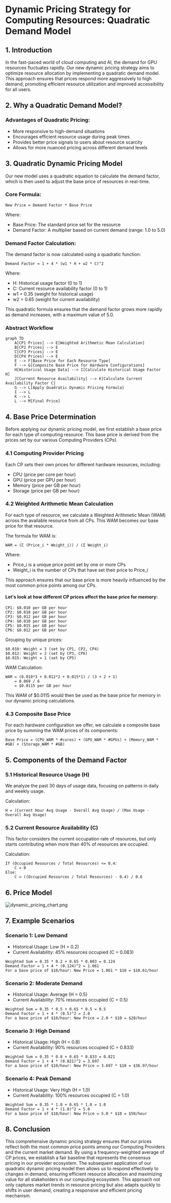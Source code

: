 # Dynamic Pricing Strategy for Computing Resources: Quadratic Demand Model

## 1. Introduction

In the fast-paced world of cloud computing and AI, the demand for GPU resources fluctuates rapidly. Our new dynamic pricing strategy aims to optimize resource allocation by implementing a quadratic demand model. This approach ensures that prices respond more aggressively to high demand, promoting efficient resource utilization and improved accessibility for all users.

## 2. Why a Quadratic Demand Model?

### Advantages of Quadratic Pricing:
- More responsive to high-demand situations
- Encourages efficient resource usage during peak times
- Provides better price signals to users about resource scarcity
- Allows for more nuanced pricing across different demand levels

## 3. Quadratic Dynamic Pricing Model

Our new model uses a quadratic equation to calculate the demand factor, which is then used to adjust the base price of resources in real-time.

### Core Formula:

```
New Price = Demand Factor * Base Price
```

Where:
- Base Price: The standard price set for the resource
- Demand Factor: A multiplier based on current demand (range: 1.0 to 5.0)

### Demand Factor Calculation:

The demand factor is now calculated using a quadratic function:

```
Demand Factor = 1 + 4 * (w1 * H + w2 * C)^2
```

Where:
- H: Historical usage factor (0 to 1)
- C: Current resource availability factor (0 to 1)
- w1 = 0.35 (weight for historical usage)
- w2 = 0.65 (weight for current availability)

This quadratic formula ensures that the demand factor grows more rapidly as demand increases, with a maximum value of 5.0.

### Abstract Workflow

```mermaid
graph TD
    A[CP1 Prices] --> E[Weighted Arithmetic Mean Calculation]
    B[CP2 Prices] --> E
    C[CP3 Prices] --> E
    D[CP4 Prices] --> E
    E --> F[Base Price for Each Resource Type]
    F --> G[Composite Base Price for Hardware Configurations]
    H[Historical Usage Data] --> I[Calculate Historical Usage Factor H]
    J[Current Resource Availability] --> K[Calculate Current Availability Factor C]
    G --> L[Apply Quadratic Dynamic Pricing Formula]
    I --> L
    K --> L
    L --> M[Final Price]
```

## 4. Base Price Determination

Before applying our dynamic pricing model, we first establish a base price for each type of computing resource. This base price is derived from the prices set by our various Computing Providers (CPs).

### 4.1 Computing Provider Pricing

Each CP sets their own prices for different hardware resources, including:
- CPU (price per core per hour)
- GPU (price per GPU per hour)
- Memory (price per GB per hour)
- Storage (price per GB per hour)

### 4.2 Weighted Arithmetic Mean Calculation

For each type of resource, we calculate a Weighted Arithmetic Mean (WAM) across the available resource from all CPs. This WAM becomes our base price for that resource.

The formula for WAM is:

```
WAM = (Σ (Price_i * Weight_i)) / (Σ Weight_i)
```

Where:
- Price_i is a unique price point set by one or more CPs
- Weight_i is the number of CPs that have set their price to Price_i

This approach ensures that our base price is more heavily influenced by the most common price points among our CPs.

#### Let's look at how different CP prices affect the base price for memory:
```
CP1: $0.010 per GB per hour
CP2: $0.010 per GB per hour
CP3: $0.012 per GB per hour
CP4: $0.010 per GB per hour
CP5: $0.015 per GB per hour
CP6: $0.012 per GB per hour
```

Grouping by unique prices:
```
$0.010: Weight = 3 (set by CP1, CP2, CP4)
$0.012: Weight = 2 (set by CP3, CP6)
$0.015: Weight = 1 (set by CP5)
```

WAM Calculation:
```
WAM = (0.010*3 + 0.012*2 + 0.015*1) / (3 + 2 + 1)
    = 0.069 / 6
    = $0.0115 per GB per hour
```

This WAM of $0.0115 would then be used as the base price for memory in our dynamic pricing calculations.

### 4.3 Composite Base Price

For each hardware configuration we offer, we calculate a composite base price by summing the WAM prices of its components:

```
Base Price = (CPU_WAM * #cores) + (GPU_WAM * #GPUs) + (Memory_WAM * #GB) + (Storage_WAM * #GB)
```


## 5. Components of the Demand Factor

### 5.1 Historical Resource Usage (H)

We analyze the past 30 days of usage data, focusing on patterns in daily and weekly usage.

Calculation:
```
H = (Current Hour Avg Usage - Overall Avg Usage) / (Max Usage - Overall Avg Usage)
```

### 5.2 Current Resource Availability (C)

This factor considers the current occupation rate of resources, but only starts contributing when more than 40% of resources are occupied.

Calculation:
```
If (Occupied Resources / Total Resources) <= 0.4:
    C = 0
Else:
    C = ((Occupied Resources / Total Resources) - 0.4) / 0.6
```

## 6. Price Model
![dynamic_pricing_chart.png](imgs/dynamic_pricing_chart.png)

## 7. Example Scenarios

### Scenario 1: Low Demand
- Historical Usage: Low (H = 0.2)
- Current Availability: 45% resources occupied (C = 0.083)
```
Weighted Sum = 0.35 * 0.2 + 0.65 * 0.083 = 0.124
Demand Factor = 1 + 4 * (0.124)^2 = 1.061
For a base price of $10/hour: New Price = 1.061 * $10 = $10.61/hour
```
### Scenario 2: Moderate Demand
- Historical Usage: Average (H = 0.5)
- Current Availability: 70% resources occupied (C = 0.5)
```
Weighted Sum = 0.35 * 0.5 + 0.65 * 0.5 = 0.5
Demand Factor = 1 + 4 * (0.5)^2 = 2.0
For a base price of $10/hour: New Price = 2.0 * $10 = $20/hour
```
### Scenario 3: High Demand
- Historical Usage: High (H = 0.8)
- Current Availability: 90% resources occupied (C = 0.833)
```
Weighted Sum = 0.35 * 0.8 + 0.65 * 0.833 = 0.821
Demand Factor = 1 + 4 * (0.821)^2 = 3.697
For a base price of $10/hour: New Price = 3.697 * $10 = $36.97/hour
```
### Scenario 4: Peak Demand
- Historical Usage: Very High (H = 1.0)
- Current Availability: 100% resources occupied (C = 1.0)
```
Weighted Sum = 0.35 * 1.0 + 0.65 * 1.0 = 1.0
Demand Factor = 1 + 4 * (1.0)^2 = 5.0
For a base price of $10/hour: New Price = 5.0 * $10 = $50/hour
```
## 8. Conclusion

This comprehensive dynamic pricing strategy ensures that our prices reflect both the most common price points among our Computing Providers and the current market demand. By using a frequency-weighted average of CP prices, we establish a fair baseline that represents the consensus pricing in our provider ecosystem. The subsequent application of our quadratic dynamic pricing model then allows us to respond effectively to changes in demand, ensuring efficient resource allocation and maximizing value for all stakeholders in our computing ecosystem. This approach not only captures market trends in resource pricing but also adapts quickly to shifts in user demand, creating a responsive and efficient pricing mechanism.
